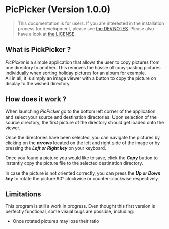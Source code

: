 # PicPicker (Version 1.0.0)

> This documentation is for users. If you are interested in the installation process for development, please see [the DEVNOTES](documentation/DEVNOTES.md).
> Please also have a look at [the LICENSE](documentation/LICENSE.md).

## What is PickPicker ?

_PicPicker_ is a simple application that allows the user to copy pictures from one directory to another. This removes the hassle of copy-pasting pictures individually when sorting holiday pictures for an album for example.<br/>
All in all, it is simply an image viewer with a button to copy the picture on display to the wished directory.

## How does it work ?

When launching _PicPicker_ go to the bottom left corner of the application and select your source and destination directories. Upon selection of the source directory, the first picture of the directory should get loaded onto the viewer.

Once the directories have been selected, you can navigate the pictures by clicking on the **_arrows_** located on the left and right side of the image or by pressing the **_Left or Right key_** on your keyboard.

Once you found a picture you would like to save, click the **_Copy_** button to instantly copy the picture file to the selected destination directory.

In case the picture is not oriented correctly, you can press the **_Up or Down key_** to rotate the picture 90° clockwise or counter-clockwise respectively.

## Limitations

This program is still a work in progress. Even thought this first version is perfectly functional, some visual bugs are possible, including:

- Once rotated pictures may lose their ratio
